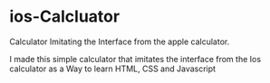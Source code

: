 # ios-Calcluator
Calculator Imitating the Interface from the apple calculator.

I made this simple calculator that imitates the interface from the Ios calculator as a Way to learn HTML, CSS and Javascript
